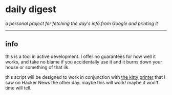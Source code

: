 # daily digest

*a personal project for fetching the day's info from Google and printing it*

---

## info

this is a tool in active development. I offer no guarantees for how well it works, and take no blame if you accidentally use it and it burns down your house or something of that ilk.

this script will be designed to work in conjunction with [the kitty printer](www.aliexpress.com/item/1005004063490847.html) that I saw on Hacker News the other day. maybe this will work! maybe it won't. time will tell. 